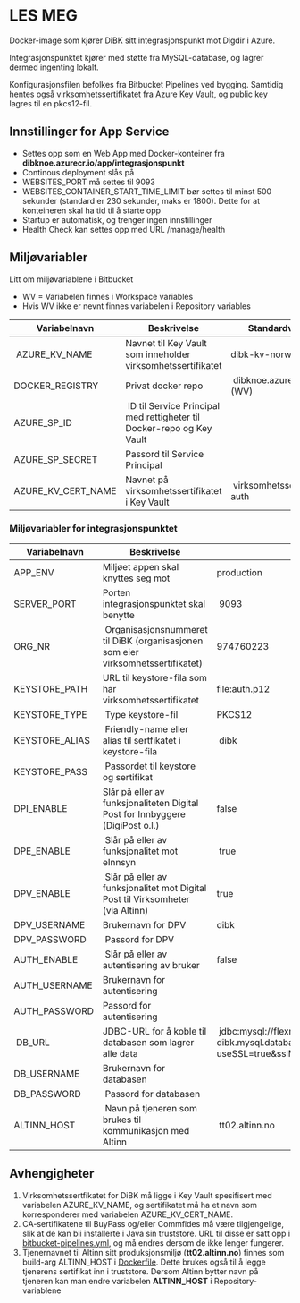 # LES MEG

Docker-image som kjører DiBK sitt integrasjonspunkt mot Digdir i Azure. 

Integrasjonspunktet kjører med støtte fra MySQL-database, og lagrer dermed ingenting lokalt.

Konfigurasjonsfilen befolkes fra Bitbucket Pipelines ved bygging. Samtidig hentes også virksomhetssertifikatet fra Azure Key Vault, og public key lagres til en pkcs12-fil.
## Innstillinger for App Service

- Settes opp som en Web App med Docker-konteiner fra **dibknoe.azurecr.io/app/integrasjonspunkt**
- Continous deployment slås på 
- WEBSITES_PORT må settes til 9093
- WEBSITES_CONTAINER_START_TIME_LIMIT bør settes til minst 500 sekunder (standard er 230 sekunder, maks er 1800). Dette for at konteineren skal ha tid til å starte opp
- Startup er automatisk, og trenger ingen innstillinger
- Health Check kan settes opp med URL /manage/health

## Miljøvariabler ##

Litt om miljøvariablene i Bitbucket
- WV = Variabelen finnes i Workspace variables
- Hvis WV ikke er nevnt finnes variabelen i Repository variables

| Variabelnavn | Beskrivelse | Standardverdi |
| ----------- | ----------- | ----------- |
| AZURE_KV_NAME | Navnet til Key Vault som inneholder virksomhetssertifikatet | dibk-kv-norway (WV) |
| DOCKER_REGISTRY | Privat docker repo | dibknoe.azurecr.io (WV)
| AZURE_SP_ID | ID til Service Principal med rettigheter til Docker-repo og Key Vault |  |
| AZURE_SP_SECRET | Passord til Service Principal | |
| AZURE_KV_CERT_NAME | Navnet på virksomhetssertifikatet i Key Vault | virksomhetssertifikat-auth |

### Miljøvariabler for integrasjonspunktet ###

| Variabelnavn | Beskrivelse | Standardverdi |
| ----- | ----- | ----- |
| APP_ENV | Miljøet appen skal knyttes seg mot | production |
| SERVER_PORT | Porten integrasjonspunktet skal benytte | 9093 |
| ORG_NR | Organisasjonsnummeret til DiBK (organisasjonen som eier virksomhetssertifikatet) | 974760223 |
| KEYSTORE_PATH | URL til keystore-fila som har virksomhetssertifikatet | file:auth.p12 |
| KEYSTORE_TYPE | Type keystore-fil | PKCS12 |
| KEYSTORE_ALIAS | Friendly-name eller alias til sertfikatet i keystore-fila | dibk |
| KEYSTORE_PASS | Passordet til keystore og sertifikat | |
| DPI_ENABLE | Slår på eller av funksjonaliteten Digital Post for Innbyggere (DigiPost o.l.) | false |
| DPE_ENABLE | Slår på eller av funksjonalitet mot eInnsyn | true |
| DPV_ENABLE | Slår på eller av funksjonalitet mot Digital Post til Virksomheter (via Altinn) | true |
| DPV_USERNAME | Brukernavn for DPV | dibk |
| DPV_PASSWORD | Passord for DPV | |
| AUTH_ENABLE | Slår på eller av autentisering av bruker | false |
| AUTH_USERNAME | Brukernavn for autentisering | |
| AUTH_PASSWORD | Passord for autentisering | |
| DB_URL | JDBC-URL for å koble til databasen som lagrer alle data | jdbc:mysql://flexmysql-dibk.mysql.database.azure.com/integrasjonspunkt?useSSL=true&sslMode=REQUIRED&serverTimezone=UTC |
| DB_USERNAME | Brukernavn for databasen | |
| DB_PASSWORD | Passord for databasen | |
| ALTINN_HOST | Navn på tjeneren som brukes til kommunikasjon med Altinn | tt02.altinn.no |

## Avhengigheter ##

1. Virksomhetssertfikatet for DiBK må ligge i Key Vault spesifisert med variabelen AZURE_KV_NAME, og sertifikatet må ha et navn som korresponderer med variabelen AZURE_KV_CERT_NAME.
2. CA-sertifikatene til BuyPass og/eller Commfides må være tilgjengelige, slik at de kan bli installerte i Java sin truststore. URL til disse er satt opp i [bitbucket-pipelines.yml](bitbucket-pipelines.yml), og må endres dersom de ikke lenger fungerer.
3. Tjenernavnet til Altinn sitt produksjonsmiljø (**tt02.altinn.no**) finnes som build-arg ALTINN_HOST i [Dockerfile](docker/Dockerfile). Dette brukes også til å legge tjenerens sertifikat inn i truststore. Dersom Altinn bytter navn på tjeneren kan man endre variabelen **ALTINN_HOST** i Repository-variablene